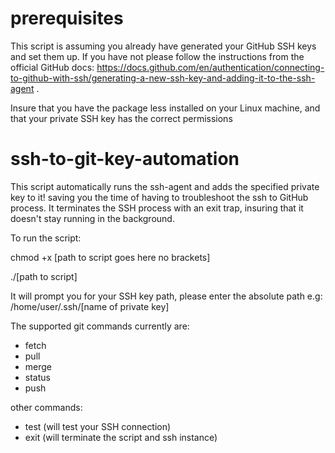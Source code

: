 # prerequisites

This script is assuming you already have generated your GitHub SSH keys and set them up. If you have not please follow the instructions from the official GitHub docs: https://docs.github.com/en/authentication/connecting-to-github-with-ssh/generating-a-new-ssh-key-and-adding-it-to-the-ssh-agent .



Insure that you have the package less installed on your Linux machine, and that your private SSH key has the correct permissions


# ssh-to-git-key-automation
This script automatically runs the ssh-agent and adds the specified private key to it! saving you the time of having to troubleshoot the ssh to GitHub process. It terminates the SSH process with an exit trap, insuring that it doesn't stay running in the background.

To run the script:

chmod +x [path to script goes here no brackets]


./[path to script]

It will prompt you for your SSH key path, please enter the absolute path e.g: /home/user/.ssh/[name of private key]

The supported git commands currently are:
- fetch
- pull
- merge
- status
- push

other commands:
- test (will test your SSH connection)
- exit (will terminate the script and ssh instance)
